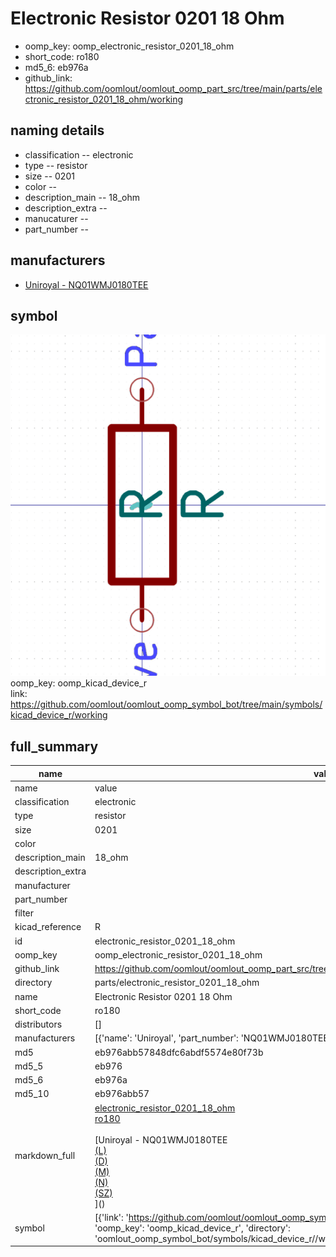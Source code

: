 # Electronic Resistor 0201 18 Ohm

  
* oomp_key: oomp_electronic_resistor_0201_18_ohm 
* short_code: ro180
* md5_6: eb976a  
* github_link: https://github.com/oomlout/oomlout_oomp_part_src/tree/main/parts/electronic_resistor_0201_18_ohm/working  
## naming details
* classification -- electronic
* type -- resistor
* size -- 0201
* color -- 
* description_main -- 18_ohm
* description_extra -- 
* manucaturer -- 
* part_number -- 


## manufacturers
* [Uniroyal - NQ01WMJ0180TEE]()  

## symbol

![](symbol/0/working/working_600.png)  
oomp_key: oomp_kicad_device_r  
link: https://github.com/oomlout/oomlout_oomp_symbol_bot/tree/main/symbols/kicad_device_r/working  


## full_summary
| name | value | 
| --- | --- | 
| name | value | 
| classification | electronic | 
| type | resistor | 
| size | 0201 | 
| color |  | 
| description_main | 18_ohm | 
| description_extra |  | 
| manufacturer |  | 
| part_number |  | 
| filter |  | 
| kicad_reference | R | 
| id | electronic_resistor_0201_18_ohm | 
| oomp_key | oomp_electronic_resistor_0201_18_ohm | 
| github_link | https://github.com/oomlout/oomlout_oomp_part_src/tree/main/parts/electronic_resistor_0201_18_ohm/working | 
| directory | parts/electronic_resistor_0201_18_ohm | 
| name | Electronic Resistor 0201 18 Ohm | 
| short_code | ro180 | 
| distributors | [] | 
| manufacturers | [{'name': 'Uniroyal', 'part_number': 'NQ01WMJ0180TEE', 'link': '', 'id': 'manufacturer_uniroyal'}] | 
| md5 | eb976abb57848dfc6abdf5574e80f73b | 
| md5_5 | eb976 | 
| md5_6 | eb976a | 
| md5_10 | eb976abb57 | 
| markdown_full | [electronic_resistor_0201_18_ohm](https://github.com/oomlout/oomlout_oomp_part_src/tree/main/parts/electronic_resistor_0201_18_ohm/working)<br>[ro180](https://github.com/oomlout/oomlout_oomp_part_src/tree/main/parts/electronic_resistor_0201_18_ohm/working)<br><br>[Uniroyal - NQ01WMJ0180TEE<br>[(L)<br>](https://www.lcsc.com/search?q=NQ01WMJ0180TEE)[(D)<br>](https://www.digikey.com/en/products?,keywords=NQ01WMJ0180TEE)[(M)<br>](https://www.mouser.com/Search/Refine?Keyword=NQ01WMJ0180TEE)[(N)<br>](https://www.newark.com/search?st=NQ01WMJ0180TEE)[(SZ)<br>](https://so.szlcsc.com/global.html?k=NQ01WMJ0180TEE)]() | 
| symbol | [{'link': 'https://github.com/oomlout/oomlout_oomp_symbol_bot/tree/main/symbols/kicad_device_r', 'oomp_key': 'oomp_kicad_device_r', 'directory': 'oomlout_oomp_symbol_bot/symbols/kicad_device_r//working/working.kicad_sym'}] | 
